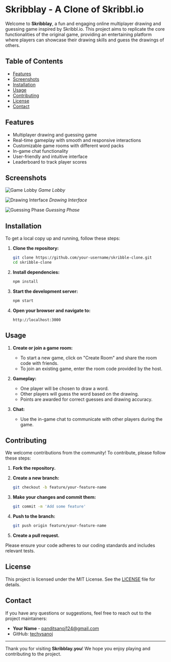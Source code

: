 # Skribblay - A Clone of Skribbl.io

Welcome to **Skribblay**, a fun and engaging online multiplayer drawing and guessing game inspired by Skribbl.io. This project aims to replicate the core functionalities of the original game, providing an entertaining platform where players can showcase their drawing skills and guess the drawings of others.

## Table of Contents

- [Features](#features)
- [Screenshots](#screenshots)
- [Installation](#installation)
- [Usage](#usage)
- [Contributing](#contributing)
- [License](#license)
- [Contact](#contact)

## Features

- Multiplayer drawing and guessing game
- Real-time gameplay with smooth and responsive interactions
- Customizable game rooms with different word packs
- In-game chat functionality
- User-friendly and intuitive interface
- Leaderboard to track player scores

## Screenshots

![Game Lobby](screenshots/lobby.png)
*Game Lobby*

![Drawing Interface](screenshots/drawing.png)
*Drawing Interface*

![Guessing Phase](screenshots/guessing.png)
*Guessing Phase*

## Installation

To get a local copy up and running, follow these steps:

1. **Clone the repository:**

    ```sh
    git clone https://github.com/your-username/skribble-clone.git
    cd skribble-clone
    ```

2. **Install dependencies:**

    ```sh
    npm install
    ```

3. **Start the development server:**

    ```sh
    npm start
    ```

4. **Open your browser and navigate to:**

    ```
    http://localhost:3000
    ```

## Usage

1. **Create or join a game room:**
    - To start a new game, click on "Create Room" and share the room code with friends.
    - To join an existing game, enter the room code provided by the host.

2. **Gameplay:**
    - One player will be chosen to draw a word.
    - Other players will guess the word based on the drawing.
    - Points are awarded for correct guesses and drawing accuracy.

3. **Chat:**
    - Use the in-game chat to communicate with other players during the game.

## Contributing

We welcome contributions from the community! To contribute, please follow these steps:

1. **Fork the repository.**

2. **Create a new branch:**

    ```sh
    git checkout -b feature/your-feature-name
    ```

3. **Make your changes and commit them:**

    ```sh
    git commit -m 'Add some feature'
    ```

4. **Push to the branch:**

    ```sh
    git push origin feature/your-feature-name
    ```

5. **Create a pull request.**

Please ensure your code adheres to our coding standards and includes relevant tests.

## License

This project is licensed under the MIT License. See the [LICENSE](LICENSE) file for details.

## Contact

If you have any questions or suggestions, feel free to reach out to the project maintainers:

- **Your Name** - [panditsanoj124@gmail.com](mailto:panditsanoj124@gmail.com)
- GitHub: [techysanoj](https://github.com/techysanoj)

---

Thank you for visiting **Skribblay.you**! We hope you enjoy playing and contributing to the project.
